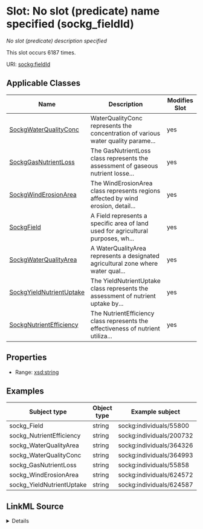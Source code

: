 

# Slot: No slot (predicate) name specified (sockg_fieldId)


_No slot (predicate) description specified_






This slot occurs 6187 times.


URI: [sockg:fieldId](https://idir.uta.edu/sockg-ontology/docs/fieldId)



<!-- no inheritance hierarchy -->





## Applicable Classes

| Name | Description | Modifies Slot |
| --- | --- | --- |
| [SockgWaterQualityConc](../classes/SockgWaterQualityConc.md) | WaterQualityConc represents the concentration of various water quality parame... |  yes  |
| [SockgGasNutrientLoss](../classes/SockgGasNutrientLoss.md) | The GasNutrientLoss class represents the assessment of gaseous nutrient losse... |  yes  |
| [SockgWindErosionArea](../classes/SockgWindErosionArea.md) | The WindErosionArea class represents regions affected by wind erosion, detail... |  yes  |
| [SockgField](../classes/SockgField.md) | A Field represents a specific area of land used for agricultural purposes, wh... |  yes  |
| [SockgWaterQualityArea](../classes/SockgWaterQualityArea.md) | A WaterQualityArea represents a designated agricultural zone where water qual... |  yes  |
| [SockgYieldNutrientUptake](../classes/SockgYieldNutrientUptake.md) | The YieldNutrientUptake class represents the assessment of nutrient uptake by... |  yes  |
| [SockgNutrientEfficiency](../classes/SockgNutrientEfficiency.md) | The NutrientEfficiency class represents the effectiveness of nutrient utiliza... |  yes  |







## Properties

* Range: [xsd:string](http://www.w3.org/2001/XMLSchema#string)






## Examples

| Subject type | Object type | Example subject | Example object | Occurrences |
| --- | --- | --- | --- | --- |
| sockg_Field | string | sockg:individuals/55800 | ALAUSDR | 58 |
| sockg_NutrientEfficiency | string | sockg:individuals/200732 | MNMOCAL | 2791 |
| sockg_WaterQualityArea | string | sockg:individuals/364326 | WIPDBARN | 667 |
| sockg_WaterQualityConc | string | sockg:individuals/364993 | IAAMKELL | 1479 |
| sockg_GasNutrientLoss | string | sockg:individuals/55858 | IAAMKELL | 748 |
| sockg_WindErosionArea | string | sockg:individuals/624572 | TXBSWEWC | 15 |
| sockg_YieldNutrientUptake | string | sockg:individuals/624587 | MNSP4R | 429 |




## LinkML Source

<details>

```yaml
name: sockg_fieldId
annotations:
  count:
    tag: count
    value: 6187
description: No slot (predicate) description specified
title: No slot (predicate) name specified
examples:
- object:
    example_object: ALAUSDR
    example_object_type: string
    example_predicate: sockg:fieldId
    example_subject: sockg:individuals/55800
    example_subject_type: sockg_Field
- object:
    example_object: MNMOCAL
    example_object_type: string
    example_predicate: sockg:fieldId
    example_subject: sockg:individuals/200732
    example_subject_type: sockg_NutrientEfficiency
- object:
    example_object: WIPDBARN
    example_object_type: string
    example_predicate: sockg:fieldId
    example_subject: sockg:individuals/364326
    example_subject_type: sockg_WaterQualityArea
- object:
    example_object: IAAMKELL
    example_object_type: string
    example_predicate: sockg:fieldId
    example_subject: sockg:individuals/364993
    example_subject_type: sockg_WaterQualityConc
- object:
    example_object: IAAMKELL
    example_object_type: string
    example_predicate: sockg:fieldId
    example_subject: sockg:individuals/55858
    example_subject_type: sockg_GasNutrientLoss
- object:
    example_object: TXBSWEWC
    example_object_type: string
    example_predicate: sockg:fieldId
    example_subject: sockg:individuals/624572
    example_subject_type: sockg_WindErosionArea
- object:
    example_object: MNSP4R
    example_object_type: string
    example_predicate: sockg:fieldId
    example_subject: sockg:individuals/624587
    example_subject_type: sockg_YieldNutrientUptake
from_schema: soc-kg
rank: 1000
slot_uri: sockg:fieldId
alias: sockg_fieldId
domain_of:
- sockg_Field
- sockg_GasNutrientLoss
- sockg_NutrientEfficiency
- sockg_WaterQualityArea
- sockg_WaterQualityConc
- sockg_WindErosionArea
- sockg_YieldNutrientUptake
union_of:
- '{''domain'': ''sockg_WaterQualityArea''}'
- '{''domain'': ''sockg_WindErosionArea''}'
- '{''domain'': ''sockg_NutrientEfficiency''}'
- '{''domain'': ''sockg_Field''}'
- '{''domain'': ''sockg_WaterQualityConc''}'
- '{''domain'': ''sockg_GasNutrientLoss''}'
- '{''domain'': ''sockg_YieldNutrientUptake''}'
range: string

```
</details>